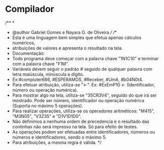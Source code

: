 # Compilador
/**
 * 
 * @author Gabriel Gomes e Nayara G. de Oliveira
 */
/**
 * Esta é uma linguagem bem simples que efetua apenas cálculos numéricos,
 * atribuições de valores e apresenta o resultado na tela.
 * Documentação:
 * Todo programa deve começar com a palavra chave "1N1C10" e terminar com a palavra chave "F1M".
 * Variáveis devem seguir o padrão # seguido de qualquer palavra com letra maiúscula, minúscula e dígito. 
 * Ex:#compiuter666, #ESPERAMOS, #Receber, #UmA, #b04N0t4.
 * Para efetuar atribuição, utiliza-se "<-". Ex: #ExEmP10 <- (Identificador, número ou operação numérica).
 * Para mostrar algo na tela, utiliza-se "35CR3V4", seguido do que irá ser mostrado. Pode ser número, identificador ou operação numérica (Suporta no máximo 5 operações).
 * Para realizar operações, utiliza-se os operadores aritméticos: "M415", "M3N05", "V3Z35" e "D1V1D1D0". 
 * Não definimos a nenhuma ordem de precedencia e o resultado das continhas não será impresso na tela. Só para efeito de testes.
 * As operações podem ser efetuadas entre identificadores, números ou números e identificadores, sendo o máximo 5.
 * Para atribuições, a mesma regra é válida.
 */
